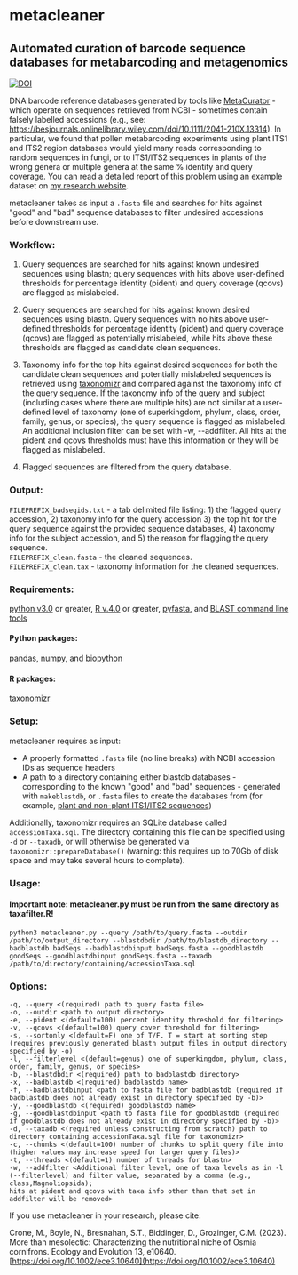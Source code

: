 # metacleaner
## Automated curation of barcode sequence databases for metabarcoding and metagenomics

[![DOI](https://zenodo.org/badge/572172411.svg)](https://zenodo.org/doi/10.5281/zenodo.7920682)

DNA barcode reference databases generated by tools like [MetaCurator](https://github.com/RTRichar/MetaCurator) - which operate on sequences retrieved from NCBI - sometimes contain falsely labelled accessions (e.g., see: https://besjournals.onlinelibrary.wiley.com/doi/10.1111/2041-210X.13314). In particular, we found that pollen metabarcoding experiments using plant ITS1 and ITS2 region databases would yield many reads corresponding to random sequences in fungi, or to ITS1/ITS2 sequences in plants of the wrong genera or multiple genera at the same % identity and query coverage. You can read a detailed report of this problem using an example dataset on [my research website](https://seantbresnahan.com/metacleaner/).

metacleaner takes as input a `.fasta` file and searches for hits against "good" and "bad" sequence databases to filter undesired accessions before downstream use.

### Workflow:
1) Query sequences are searched for hits against known undesired sequences using blastn; query sequences with hits above user-defined thresholds for percentage identity (pident) and query coverage (qcovs) are flagged as mislabeled.

2) Query sequences are searched for hits against known desired sequences using blastn. Query sequences with no hits above user-defined thresholds for percentage identity (pident) and query coverage (qcovs) are flagged as potentially mislabeled, while hits above these thresholds are flagged as candidate clean sequences.

3) Taxonomy info for the top hits against desired sequences for both the candidate clean sequences and potentially mislabeled sequences is retrieved using [taxonomizr](https://github.com/sherrillmix/taxonomizr) and compared against the taxonomy info of the query sequence. If the taxonomy info of the query and subject (including cases where there are multiple hits) are not similar at a user-defined level of taxonomy (one of superkingdom, phylum, class, order, family, genus, or species), the query sequence is flagged as mislabeled. An additional inclusion filter can be set with -w, --addfilter. All hits at the pident and qcovs thresholds must have this information or they will be flagged as mislabeled.

4) Flagged sequences are filtered from the query database.

### Output:
`FILEPREFIX_badseqids.txt` - a tab delimited file listing: 1) the flagged query accession, 2) taxonomy info for the query accession 3) the top hit for the query sequence against the provided sequence databases, 4) taxonomy info for the subject accession, and 5) the reason for flagging the query sequence.   
`FILEPREFIX_clean.fasta` - the cleaned sequences.  
`FILEPREFIX_clean.tax` - taxonomy information for the cleaned sequences.  

### Requirements:
[python v3.0](https://www.python.org/downloads/) or greater, [R v.4.0](https://cran.r-project.org) or greater, [pyfasta](https://github.com/brentp/pyfasta), and [BLAST command line tools](https://www.ncbi.nlm.nih.gov/books/NBK279690/)
#### Python packages:
[pandas](https://pandas.pydata.org/docs/getting_started/install.html), [numpy](https://numpy.org/install/), and [biopython](https://biopython.org)
#### R packages:
[taxonomizr](https://github.com/sherrillmix/taxonomizr)

### Setup:
metacleaner requires as input:
- A properly formatted `.fasta` file (no line breaks) with NCBI accession IDs as sequence headers
- A path to a directory containing either blastdb databases - corresponding to the known "good" and "bad" sequences - generated with `makeblastdb`, or `.fasta` files to create the databases from (for example, [plant and non-plant ITS1/ITS2 sequences](https://github.com/sbresnahan/metacleaner/blob/main/ITS1_ITS2_databases.md))

Additionally, taxonomizr requires an SQLite database called `accessionTaxa.sql`. The directory containing this file can be specified using `-d` or `--taxadb`, or will otherwise be generated via `taxonomizr::prepareDatabase()` (warning: this requires up to 70Gb of disk space and may take several hours to complete). 

### Usage:
#### Important note: metacleaner.py must be run from the same directory as taxafilter.R!
```
python3 metacleaner.py --query /path/to/query.fasta --outdir /path/to/output_directory --blastdbdir /path/to/blastdb_directory --badblastdb badSeqs --badblastdbinput badSeqs.fasta --goodblastdb goodSeqs --goodblastdbinput goodSeqs.fasta --taxadb /path/to/directory/containing/accessionTaxa.sql
```

### Options:
```
-q, --query <(required) path to query fasta file>   
-o, --outdir <path to output directory>   
-e, --pident <(default=100) percent identity threshold for filtering>   
-v, --qcovs <(default=100) query cover threshold for filtering>   
-s, --sortonly <(default=F) one of T/F. T = start at sorting step (requires previously generated blastn output files in output directory specified by -o)    
-l, --filterlevel <(default=genus) one of superkingdom, phylum, class, order, family, genus, or species>   
-b, --blastdbdir <(required) path to badblastdb directory>   
-x, --badblastdb <(required) badblastdb name>    
-f, --badblastdbinput <path to fasta file for badblastdb (required if badblastdb does not already exist in directory specified by -b)>   
-y, --goodblastdb <(required) goodblastdb name>    
-g, --goodblastdbinput <path to fasta file for goodblastdb (required if goodblastdb does not already exist in directory specified by -b)>   
-d, --taxadb <(required unless constructing from scratch) path to directory containing accessionTaxa.sql file for taxonomizr>    
-c, --chunks <(default=100) number of chunks to split query file into (higher values may increase speed for larger query files)>   
-t, --threads <(default=1) number of threads for blastn>  
-w, --addfilter <Additional filter level, one of taxa levels as in -l (--filterlevel) and filter value, separated by a comma (e.g., class,Magnoliopsida);
hits at pident and qcovs with taxa info other than that set in addfilter will be removed>
```

If you use metacleaner in your research, please cite:

Crone, M., Boyle, N., Bresnahan, S.T., Biddinger, D., Grozinger, C.M. (2023). More than mesolectic: Characterizing the nutritional niche of Osmia cornifrons. Ecology and Evolution 13, e10640. [https://doi.org/10.1002/ece3.10640](https://doi.org/10.1002/ece3.10640)
